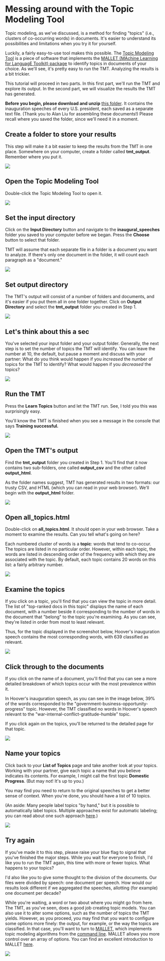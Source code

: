 # Messing around with the Topic Modeling Tool

Topic modeling, as we've discussed, is a method for finding "topics" (i.e., clusters of co-occurring words) in documents. It's easier to understand its possibilities and limitations when you try it for yourself.

Luckily, a fairly easy-to-use tool makes this possible. The [Topic Modeling Tool](https://github.com/senderle/topic-modeling-tool) is a piece of software that implements the [MALLET (MAchine Learning for LanguagE Toolkit) package](http://mallet.cs.umass.edu/topics.php) to identify topics in documents of your choice. As we'll see, it's pretty easy to run the TMT. Analyzing the results is a bit trickier.

This tutorial will proceed in two parts. In this first part, we'll run the TMT and explore its output. In the second part, we will visualize the results the TMT has generated.

**Before you begin, please download and unzip** [this folder](https://www.dropbox.com/s/3ll8bkvajl608mp/inaugural_speeches.zip?dl=0). It contains the inauguration speeches of every U.S. president, each saved as a separate text file. (Thank you to Alan Liu for assembling these documents!) Please recall where you saved the folder, since we'll need it in a moment.

## Create a folder to store your results

This step will make it a bit easier to keep the results from the TMT in one place. Somewhere on your computer, create a folder called **tmt_output**. Remember where you put it.

![][1]

[1]: images/messing-around-with-the-topic-modeling-tool/create-a-folder-to-store-your-results.png

## Open the Topic Modeling Tool

Double-click the Topic Modeling Tool to open it.

![][2]

[2]: images/messing-around-with-the-topic-modeling-tool/open-the-topic-modeling-tool.png

## Set the input directory

Click on the **Input Directory** button and navigate to the **inaugural_speeches** folder you saved to your computer before we began. Press the **Choose** button to select that folder.

TMT will assume that each separate file in a folder is a document you want to analyze. If there's only one document in the folder, it will count each paragraph as a "document."

![][3]

[3]: images/messing-around-with-the-topic-modeling-tool/set-the-input-directory.png

## Set output directory

The TMT's output will consist of a number of folders and documents, and it's easier if you put them all in one folder together. Click on **Output Directory** and select the **tmt_output** folder you created in Step 1.

![][4]

[4]: images/messing-around-with-the-topic-modeling-tool/set-output-directory.png

## Let's think about this a sec

You've selected your input folder and your output folder. Generally, the next step is to set the number of topics the TMT will identify. You can leave the number at 10, the default, but pause a moment and discuss with your partner: What do you think would happen if you *increased* the number of topics for the TMT to identify? What would happen if you *decreased* the topics?

![][5]

[5]: images/messing-around-with-the-topic-modeling-tool/let-s-think-about-this-a-sec.png

## Run the TMT

Press the **Learn Topics** button and let the TMT run. See, I told you this was surprisingly easy.

You'll know the TMT is finished when you see a message in the console that says **Training successful.**

![][6]

[6]: images/messing-around-with-the-topic-modeling-tool/run-the-tmt.png

## Open the TMT's output

Find the **tmt_output** folder you created in Step 1. You'll find that it now contains two sub-folders, one called **output_csv** and the other called **output_html**.

As the folder names suggest, TMT has generated results in two formats: our trusty CSV, and HTML (which you can read in your web browser). We'll begin with the **output_html** folder.

![][7]

[7]: images/messing-around-with-the-topic-modeling-tool/open-the-tmt-s-output.png

## Open all_topics.html

Double-click on **all_topics.html**. It should open in your web browser. Take a moment to examine the results. Can you tell what's going on here?

Each numbered cluster of words is a **topic**: words that tend to co-occur. The topics are listed in no particular order. However, within each topic, the words are listed in descending order of the frequency with which they are associated with the topic. By default, each topic contains 20 words on this list: a fairly arbitrary number.

![][8]

[8]: images/messing-around-with-the-topic-modeling-tool/open-all_topicshtml.png

## Examine the topics

If you click on a topic, you'll find that you can view the topic in more detail. The list of "top-ranked docs in this topic" displays the name of each document, with a number beside it corresponding to the number of words in the document that "belong" to the topic you're examining. As you can see, they're listed in order from most to least relevant.

Thus, for the topic displayed in the screenshot below, Hoover's inauguration speech contains the most corresponding words, with 639 classified as relevant.

![][9]

[9]: images/messing-around-with-the-topic-modeling-tool/examine-the-topics.png

## Click through to the documents

If you click on the name of a document, you'll find that you can see a more detailed breakdown of which topics occur with the most prevalence within it.

In Hoover's inauguration speech, as you can see in the image below, 39% of the words corresponded to the "government-business-opportunity-progress" topic. However, the TMT classified no words in Hoover's speech relevant to the "war-internal-conflict-gratitude-humble" topic.

If you click again on the topics, you'll be returned to the detailed page for that topic.

![][10]

[10]: images/messing-around-with-the-topic-modeling-tool/click-through-to-the-documents.png

## Name your topics

Click back to your **List of Topics** page and take another look at your topics. Working with your partner, give each topic a name that you believe indicates its contents. For example, I might call the first topic **Domestic Progress**. (But may not! It's up to you.)

You may find you need to return to the original speeches to get a better sense of context. When you're done, you should have a list of 10 topics.

(An aside: Many people label topics "by hand," but it is possible to automatically label topics. Multiple approaches exist for automatic labeling; you can read about one such approach [here](http://www.aclweb.org/anthology/P11-1154).)

![][11]

[11]: images/messing-around-with-the-topic-modeling-tool/name-your-topics.png

## Try again

If you've made it to this step, please raise your blue flag to signal that you've finished the major steps. While you wait for everyone to finish, I'd like you to run the TMT again, this time with more or fewer topics. What happens to your topics?

I'd also like you to give some thought to the division of the documents. Our files were divided by speech: one document per speech. How would our results look different if we aggregated the speeches, allotting (for example) one document per decade?

While you're waiting, a word or two about where you might go from here. The TMT, as you've seen, does a good job creating topic models. You can also use it to alter some options, such as the number of topics the TMT yields. However, as you proceed, you may find that you want to configure some options more finely: the output, for example, or the way the topics are classified. In that case, you'll want to turn to [MALLET](http://mallet.cs.umass.edu/index.php), which implements topic modeling algorithms from the [command line](https://programminghistorian.org/en/lessons/intro-to-bash). MALLET allows you more control over an array of options. You can find an excellent introduction to MALLET [here](https://programminghistorian.org/en/lessons/topic-modeling-and-mallet).

![][12]

[12]: images/messing-around-with-the-topic-modeling-tool/try-again.png
